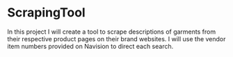 # ScrapingTool

In this project I will create a tool to scrape descriptions of garments from their respective product pages on their brand websites. I will use the vendor item numbers provided on Navision to direct each search.
